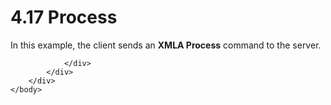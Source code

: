 <html dir="LTR" xmlns:mshelp="http://msdn.microsoft.com/mshelp" xmlns:ddue="http://ddue.schemas.microsoft.com/authoring/2003/5" xmlns:xlink="http://www.w3.org/1999/xlink" xmlns:tool="http://www.microsoft.com/tooltip">
    <head>
        <meta http-equiv="Content-Type" content="text/html; CHARSET=utf-8"></meta>
        <meta name="save" content="history"></meta>
        <title>4.17 Process</title>
        <xml>
            <mshelp:toctitle title="4.17 Process"></mshelp:toctitle>
            <mshelp:rltitle title="[MS-SSAS]: Process"></mshelp:rltitle>
            <mshelp:keyword index="A" term="d882c46a-40c9-42bf-9eb7-882ff057428c"></mshelp:keyword>
            <mshelp:attr name="DCSext.ContentType" value="open specification"></mshelp:attr>
            <mshelp:attr name="AssetID" value="d882c46a-40c9-42bf-9eb7-882ff057428c"></mshelp:attr>
            <mshelp:attr name="TopicType" value="kbRef"></mshelp:attr>
            <mshelp:attr name="DCSext.Title" value="[MS-SSAS]: Process" />
        </xml>
    </head>
    <body>
        <div id="header">
            <h1 class="heading">4.17 Process</h1>
        </div>
        <div id="mainSection">
            <div id="mainBody">
                <div id="allHistory" class="saveHistory"></div>
                <div id="sectionSection0" class="section" name="collapseableSection">
                    

<p>In this example, the client sends an <b>XMLA Process</b>
command to the server.</p>


                </div>
            </div>
        </div>
    </body>
</html>